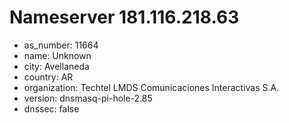 # Nameserver 181.116.218.63

* as_number: 11664
* name: Unknown
* city: Avellaneda
* country: AR
* organization: Techtel LMDS Comunicaciones Interactivas S.A.
* version: dnsmasq-pi-hole-2.85
* dnssec: false
